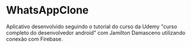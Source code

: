 # WhatsAppClone


Aplicativo desenvolvido seguindo o tutorial do curso da Udemy "curso completo do desenvolvedor android" com Jamilton Damasceno utilizando conexão com Firebase.
